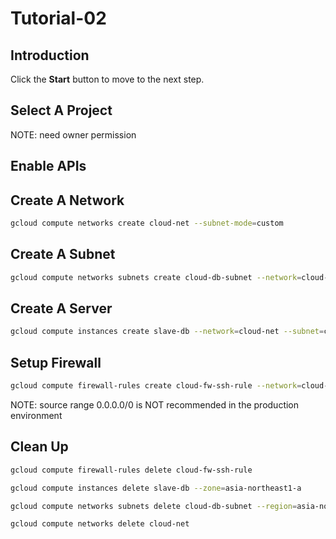 # Tutorial-02

## Introduction

<walkthrough-tutorial-duration duration="30"></walkthrough-tutorial-duration>

Click the **Start** button to move to the next step.

## Select A Project

<walkthrough-project-setup></walkthrough-project-setup>

<walkthrough-footnote>NOTE: need owner permission</walkthrough-footnote>

## Enable APIs

<walkthrough-enable-apis apis="compute.googleapis.com"></walkthrough-enable-apis>

## Create A Network

```bash
gcloud compute networks create cloud-net --subnet-mode=custom
```

## Create A Subnet

```bash
gcloud compute networks subnets create cloud-db-subnet --network=cloud-net --range=192.168.200.0/24 --region=asia-northeast1
```

## Create A Server

```bash
gcloud compute instances create slave-db --network=cloud-net --subnet=cloud-db-subnet --zone=asia-northeast1-a
```

## Setup Firewall

```bash
gcloud compute firewall-rules create cloud-fw-ssh-rule --network=cloud-net --allow=tcp:22 --source-ranges=0.0.0.0/0
```

<walkthrough-footnote>NOTE: source range 0.0.0.0/0 is NOT recommended in the production environment</walkthrough-footnote>

## Clean Up

```bash
gcloud compute firewall-rules delete cloud-fw-ssh-rule
```
```bash
gcloud compute instances delete slave-db --zone=asia-northeast1-a
```
```bash
gcloud compute networks subnets delete cloud-db-subnet --region=asia-northeast1
```
```bash
gcloud compute networks delete cloud-net
```
